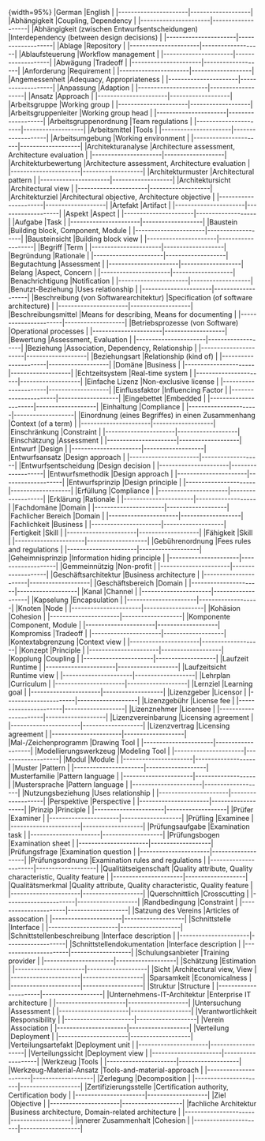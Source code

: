 
{width=95%}
|German     |English  |
|----------------------|-------------------|
|Abhängigkeit |Coupling, Dependency |
|----------------------|-------------------|
|Abhängigkeit (zwischen Entwurfsentscheidungen) |Interdependency (between design decisions) |
|----------------------|-------------------|
|Ablage |Repository |
|----------------------|-------------------|
|Ablaufsteuerung |Workflow management |
|----------------------|-------------------|
|Abwägung |Tradeoff |
|----------------------|-------------------|
|Anforderung |Requirement |
|----------------------|-------------------|
|Angemessenheit |Adequacy, Appropriateness |
|----------------------|-------------------|
|Anpassung |Adaption |
|----------------------|-------------------|
|Ansatz |Approach |
|----------------------|-------------------|
|Arbeitsgruppe |Working group |
|----------------------|-------------------|
|Arbeitsgruppenleiter |Working group head |
|----------------------|-------------------|
|Arbeitsgruppenordnung |Team regulations |
|----------------------|-------------------|
|Arbeitsmittel |Tools |
|----------------------|-------------------|
|Arbeitsumgebung |Working environment |
|----------------------|-------------------|
|Architekturanalyse |Architecture assessment, Architecture evaluation |
|----------------------|-------------------|
|Architekturbewertung |Architecture assessment, Architecture evaluation |
|----------------------|-------------------|
|Architekturmuster |Architectural pattern |
|----------------------|-------------------|
|Architektursicht |Architectural view |
|----------------------|-------------------|
|Architekturziel |Architectural objective, Architecture objective |
|----------------------|-------------------|
|Artefakt |Artifact |
|----------------------|-------------------|
|Aspekt |Aspect |
|----------------------|-------------------|
|Aufgabe |Task |
|----------------------|-------------------|
|Baustein |Building block, Component, Module |
|----------------------|-------------------|
|Bausteinsicht |Building block view |
|----------------------|-------------------|
|Begriff |Term |
|----------------------|-------------------|
|Begründung |Rationale |
|----------------------|-------------------|
|Begutachtung |Assessment |
|----------------------|-------------------|
|Belang |Aspect, Concern |
|----------------------|-------------------|
|Benachrichtigung |Notification |
|----------------------|-------------------|
|Benutzt-Beziehung |Uses relationship |
|----------------------|-------------------|
|Beschreibung (von Softwarearchitektur) |Specification (of software architecture) |
|----------------------|-------------------|
|Beschreibungsmittel |Means for describing, Means for documenting |
|----------------------|-------------------|
|Betriebsprozesse (von Software) |Operational processes |
|----------------------|-------------------|
|Bewertung |Assessment, Evaluation |
|----------------------|-------------------|
|Beziehung |Association, Dependency, Relationship |
|----------------------|-------------------|
|Beziehungsart |Relationship (kind of) |
|----------------------|-------------------|
|Domäne |Business |
|----------------------|-------------------|
|Echtzeitsystem |Real-time system |
|----------------------|-------------------|
|Einfache Lizenz |Non-exclusive license |
|----------------------|-------------------|
|Einflussfaktor |Influencing Factor |
|----------------------|-------------------|
|Eingebettet |Embedded |
|----------------------|-------------------|
|Einhaltung |Compliance |
|----------------------|-------------------|
|Einordnung (eines Begriffes) in einen Zusammenhang |Context (of a term) |
|----------------------|-------------------|
|Einschränkung |Constraint |
|----------------------|-------------------|
|Einschätzung |Assessment |
|----------------------|-------------------|
|Entwurf |Design |
|----------------------|-------------------|
|Entwurfsansatz |Design approach |
|----------------------|-------------------|
|Entwurfsentscheidung |Design decision |
|----------------------|-------------------|
|Entwurfsmethodik |Design approach |
|----------------------|-------------------|
|Entwurfsprinzip |Design principle |
|----------------------|-------------------|
|Erfüllung |Compliance |
|----------------------|-------------------|
|Erklärung |Rationale |
|----------------------|-------------------|
|Fachdomäne |Domain |
|----------------------|-------------------|
|Fachlicher Bereich |Domain |
|----------------------|-------------------|
|Fachlichkeit |Business |
|----------------------|-------------------|
|Fertigkeit |Skill |
|----------------------|-------------------|
|Fähigkeit |Skill |
|----------------------|-------------------|
|Gebührenordnung |Fees rules and regulations |
|----------------------|-------------------|
|Geheimnisprinzip |Information hiding principle |
|----------------------|-------------------|
|Gemmeinnützig |Non-profit |
|----------------------|-------------------|
|Geschäftsarchitektur |Business architecture |
|----------------------|-------------------|
|Geschäftsbereich |Domain |
|----------------------|-------------------|
|Kanal |Channel |
|----------------------|-------------------|
|Kapselung |Encapsulation |
|----------------------|-------------------|
|Knoten |Node |
|----------------------|-------------------|
|Kohäsion |Cohesion |
|----------------------|-------------------|
|Komponente |Component, Module |
|----------------------|-------------------|
|Kompromiss |Tradeoff |
|----------------------|-------------------|
|Kontextabgrenzung |Context view |
|----------------------|-------------------|
|Konzept |Principle |
|----------------------|-------------------|
|Kopplung |Coupling |
|----------------------|-------------------|
|Laufzeit |Runtime |
|----------------------|-------------------|
|Laufzeitsicht |Runtime view |
|----------------------|-------------------|
|Lehrplan |Curriculum |
|----------------------|-------------------|
|Lernziel |Learning goal |
|----------------------|-------------------|
|Lizenzgeber |Licensor |
|----------------------|-------------------|
|Lizenzgebühr |License fee |
|----------------------|-------------------|
|Lizenznehmer |Licensee |
|----------------------|-------------------|
|Lizenzvereinbarung |Licensing agreement |
|----------------------|-------------------|
|Lizenzvertrag |Licensing agreement |
|----------------------|-------------------|
|Mal-/Zeichenprogramm |Drawing Tool |
|----------------------|-------------------|
|Modellierungswerkzeug |Modeling Tool |
|----------------------|-------------------|
|Modul |Module |
|----------------------|-------------------|
|Muster |Pattern |
|----------------------|-------------------|
|Musterfamilie |Pattern language |
|----------------------|-------------------|
|Mustersprache |Pattern language |
|----------------------|-------------------|
|Nutzungsbeziehung |Uses relationship |
|----------------------|-------------------|
|Perspektive |Perspective |
|----------------------|-------------------|
|Prinzip |Principle |
|----------------------|-------------------|
|Prüfer |Examiner |
|----------------------|-------------------|
|Prüfling |Examinee |
|----------------------|-------------------|
|Prüfungsaufgabe |Examination task |
|----------------------|-------------------|
|Prüfungsbogen |Examination sheet |
|----------------------|-------------------|
|Prüfungsfrage |Examination question |
|----------------------|-------------------|
|Prüfungsordnung |Examination rules and regulations |
|----------------------|-------------------|
|Qualitätseigenschaft |Quality attribute, Quality characteristic, Quality feature |
|----------------------|-------------------|
|Qualitätsmerkmal |Quality attribute, Quality characteristic, Quality feature |
|----------------------|-------------------|
|Querschnittlich |Crosscutting |
|----------------------|-------------------|
|Randbedingung |Constraint |
|----------------------|-------------------|
|Satzung des Vereins |Articles of assocation |
|----------------------|-------------------|
|Schnittstelle |Interface |
|----------------------|-------------------|
|Schnittstellenbeschreibung |Interface description |
|----------------------|-------------------|
|Schnittstellendokumentation |Interface description |
|----------------------|-------------------|
|Schulungsanbieter |Training provider |
|----------------------|-------------------|
|Schätzung |Estimation |
|----------------------|-------------------|
|Sicht |Architectural view, View |
|----------------------|-------------------|
|Sparsamkeit |Economicalness |
|----------------------|-------------------|
|Struktur |Structure |
|----------------------|-------------------|
|Unternehmens-IT-Architektur |Enterprise IT architecture |
|----------------------|-------------------|
|Untersuchung |Assessment |
|----------------------|-------------------|
|Verantwortlichkeit |Responsibility |
|----------------------|-------------------|
|Verein |Association |
|----------------------|-------------------|
|Verteilung |Deployment |
|----------------------|-------------------|
|Verteilungsartefakt |Deployment unit |
|----------------------|-------------------|
|Verteilungssicht |Deployment view |
|----------------------|-------------------|
|Werkzeug |Tools |
|----------------------|-------------------|
|Werkzeug-Material-Ansatz |Tools-and-material-approach |
|----------------------|-------------------|
|Zerlegung |Decomposition |
|----------------------|-------------------|
|Zertifizierungsstelle |Certification authority, Certification body |
|----------------------|-------------------|
|Ziel |Objective |
|----------------------|-------------------|
|fachliche Architektur |Business architecture, Domain-related architecture |
|----------------------|-------------------|
|innerer Zusammenhalt |Cohesion |
|----------------------|-------------------|
